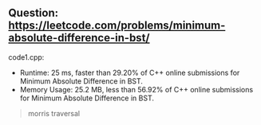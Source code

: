 ## Question: https://leetcode.com/problems/minimum-absolute-difference-in-bst/

code1.cpp:
* Runtime: 25 ms, faster than 29.20% of C++ online submissions for Minimum Absolute Difference in BST.
* Memory Usage: 25.2 MB, less than 56.92% of C++ online submissions for Minimum Absolute Difference in BST.
> morris traversal
